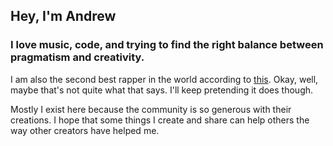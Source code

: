 ## Hey, I'm Andrew
### I love music, code, and trying to find the right balance between pragmatism and creativity.

I am also the second best rapper in the world according to [this](https://www.hackreactor.com/blog/the-ultimate-songs-about-coding-playlist). Okay, well, maybe that's not quite what that says. I'll keep pretending it does though.

Mostly I exist here because the community is so generous with their creations. I hope that some things I create and share can help others the way other creators have helped me.
